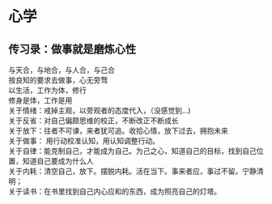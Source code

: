 

# 心学

## 传习录：做事就是磨炼心性
与天合，与地合，与人合，与己合  
按良知的要求去做事，心无旁骛  
以生活，工作为体，修行  
修身是体，工作是用  
关于情绪：戒掉主观，以旁观者的态度代入，（没感觉到...)  
关于反省：对自己偏颇思维的校正，不断改正不断成长  
关于放下：往者不可谏，来者犹可追。收拾心情，放下过去，拥抱未来    
关于做事： 用行动校准认知，用认知调整行动。  
关于自律：能克制自己，才能成为自己。为己之心，知道自己的目标，找到自己位置，知道自己要成为什么人  
关于内耗：清空自己，放下。摆脱内耗。活在当下。事来者应，事过不留。宁静清明；  
关于读书：在书里找到自己内心应和的东西，成为照亮自己的灯塔。  